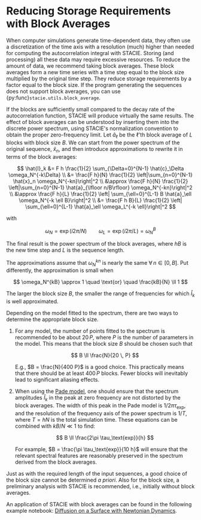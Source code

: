 # Reducing Storage Requirements with Block Averages

When computer simulations generate time-dependent data,
they often use a discretization of the time axis with a resolution (much) higher
than needed for computing the autocorrelation integral with STACIE.
Storing (and processing) all these data may require excessive resources.
To reduce the amount of data, we recommend taking block averages.
These block averages form a new time series with a time step equal to the block size
multiplied by the original time step.
They reduce storage requirements by a factor equal to the block size.
If the program generating the sequences does not support block averages,
you can use {py:func}`stacie.utils.block_average`.

If the blocks are sufficiently small compared to the decay rate of the autocorrelation function,
STACIE will produce virtually the same results.
The effect of block averages can be understood by inserting them into the discrete power spectrum,
using STACIE's normalization convention to obtain the proper zero-frequency limit.
Let $\hat{a}_\ell$ be the $\ell$'th block average of $L$ blocks with block size $B$.
We can start from the power spectrum of the original sequence, $\hat{x}_n$,
and then introduce approximations to rewrite it in terms of the block averages:

$$
    \hat{I}_k
    &=
        F h \frac{1}{2} \sum_{\Delta=0}^{N-1} \hat{c}_\Delta \omega_N^{-k\Delta}
    \\
    &=
        \frac{F h}{N} \frac{1}{2} \left|\sum_{n=0}^{N-1} \hat{x}_n \omega_N^{-kn}\right|^2
    \\
    &\approx
        \frac{F h}{N} \frac{1}{2} \left|\sum_{n=0}^{N-1} \hat{a}_{\lfloor n/B\rfloor} \omega_N^{-kn}\right|^2
    \\
    &\approx
        \frac{F h}{L} \frac{1}{2} \left| \sum_{\ell=0}^{L-1} B \hat{a}_\ell \omega_N^{-k \ell B}\right|^2
    \\
    &=
        \frac{F h B}{L} \frac{1}{2} \left| \sum_{\ell=0}^{L-1} \hat{a}_\ell \omega_L^{-k \ell}\right|^2
$$

with

$$
    \omega_N = \exp(i 2\pi/N) \qquad \omega_L = \exp(i 2\pi/L) = \omega_N^B
$$

The final result is the power spectrum of the block averages,
where $hB$ is the new time step and $L$ is the sequence length.

The approximations assume that $\omega_N^{kn}$ is nearly the same $\forall \, n \in [0, B]$.
Put differently, the approximation is small when

$$
    \omega_N^{kB} \approx 1
    \quad \text{or} \quad
    \frac{kB}{N} \ll 1
$$

The larger the block size $B$,
the smaller the range of frequencies for which $\hat{I}_k$ is well approximated.

Depending on the model fitted to the spectrum,
there are two ways to determine the appropriate block size.

1. For any model, the number of points fitted to the spectrum
   is recommended to be about $20 \, P$,
   where $P$ is the number of parameters in the model.
   This means that the block size $B$ should be chosen such that

     $$
        B \ll \frac{N}{20 \, P}
     $$

     E.g., $B = \frac{N}{400 P}$ is a good choice.
     This practically means that there should be at least $400 \, P$ blocks.
     Fewer blocks will inevitably lead to significant aliasing effects.

2. When using the [Pade model](#section-pade-target),
   one should ensure that the spectrum amplitudes $\hat{I}_k$ in the peak at zero frequency
   are not distorted by the block averages.
   The width of this peak in the Pade model is $1/2\pi\tau_\text{exp}$,
   and the resolution of the frequency axis of the power spectrum is $1/T$,
   where $T = hN$ is the total simulation time.
   These equations can be combined with $kB/N \ll 1$ to find:

    $$
         B \ll \frac{2\pi \tau_\text{exp}}{h}
    $$

    For example, $B = \frac{\pi \tau_\text{exp}}{10 h}$ will ensure that
    the relevant spectral features are reasonably preserved
    in the spectrum derived from the block averages.

Just as with the required length of the input sequences,
a good choice of the block size cannot be determined *a priori*.
Also for the block size, a preliminary analysis with STACIE is recommended,
i.e., initially without block averages.

An application of STACIE with block averages can be found in the following example notebook:
[Diffusion on a Surface with Newtonian Dynamics](../../examples/surface_diffusion.py).
